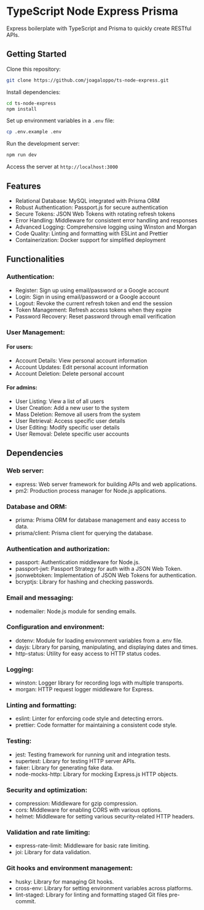 # TypeScript Node Express Prisma

Express boilerplate with TypeScript and Prisma to quickly create RESTful APIs.

## Getting Started

Clone this repository:

```bash
git clone https://github.com/joagaloppo/ts-node-express.git
```

Install dependencies:

```bash
cd ts-node-express
npm install
```

Set up environment variables in a `.env` file:

```bash
cp .env.example .env
```

Run the development server:

```bash
npm run dev
```

Access the server at `http://localhost:3000`

## Features

- Relational Database: MySQL integrated with Prisma ORM
- Robust Authentication: Passport.js for secure authentication
- Secure Tokens: JSON Web Tokens with rotating refresh tokens
- Error Handling: Middleware for consistent error handling and responses
- Advanced Logging: Comprehensive logging using Winston and Morgan
- Code Quality: Linting and formatting with ESLint and Prettier
- Containerization: Docker support for simplified deployment

## Functionalities

### Authentication:
- Register: Sign up using email/password or a Google account
- Login: Sign in using email/password or a Google account
- Logout: Revoke the current refresh token and end the session
- Token Management: Refresh access tokens when they expire
- Password Recovery: Reset password through email verification

### User Management:

#### For users:
- Account Details: View personal account information
- Account Updates: Edit personal account information
- Account Deletion: Delete personal account

#### For admins:
- User Listing: View a list of all users
- User Creation: Add a new user to the system
- Mass Deletion: Remove all users from the system
- User Retrieval: Access specific user details
- User Editing: Modify specific user details
- User Removal: Delete specific user accounts

## Dependencies

### Web server:
- express: Web server framework for building APIs and web applications.
- pm2: Production process manager for Node.js applications.

### Database and ORM:
- prisma: Prisma ORM for database management and easy access to data.
- prisma/client: Prisma client for querying the database.

### Authentication and authorization:
- passport: Authentication middleware for Node.js.
- passport-jwt: Passport Strategy for auth with a JSON Web Token.
- jsonwebtoken: Implementation of JSON Web Tokens for authentication.
- bcryptjs: Library for hashing and checking passwords.

### Email and messaging:
- nodemailer: Node.js module for sending emails.

### Configuration and environment:
- dotenv: Module for loading environment variables from a .env file.
- dayjs: Library for parsing, manipulating, and displaying dates and times.
- http-status: Utility for easy access to HTTP status codes.

### Logging:
- winston: Logger library for recording logs with multiple transports.
- morgan: HTTP request logger middleware for Express.

### Linting and formatting:
- eslint: Linter for enforcing code style and detecting errors.
- prettier: Code formatter for maintaining a consistent code style.

### Testing:
- jest: Testing framework for running unit and integration tests.
- supertest: Library for testing HTTP server APIs.
- faker: Library for generating fake data.
- node-mocks-http: Library for mocking Express.js HTTP objects.

### Security and optimization:
- compression: Middleware for gzip compression.
- cors: Middleware for enabling CORS with various options.
- helmet: Middleware for setting various security-related HTTP headers.

### Validation and rate limiting:
- express-rate-limit: Middleware for basic rate limiting.
- joi: Library for data validation.

### Git hooks and environment management:
- husky: Library for managing Git hooks.
- cross-env: Library for setting environment variables across platforms.
- lint-staged: Library for linting and formatting staged Git files pre-commit.

